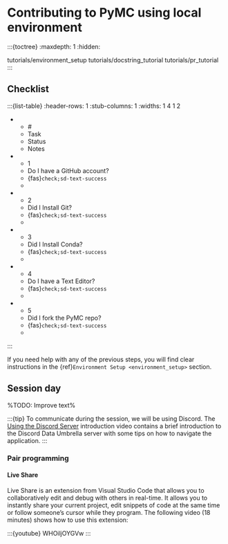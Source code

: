 # Contributing to PyMC using local environment

:::{toctree}
:maxdepth: 1
:hidden:

tutorials/environment_setup
tutorials/docstring_tutorial
tutorials/pr_tutorial
:::

## Checklist

:::{list-table}
:header-rows: 1
:stub-columns: 1
:widths: 1 4 1 2

* - *#*
  - Task
  - Status
  - Notes
* - 1
  - Do I have a GitHub account?
  - {fas}`check;sd-text-success`
  -
* - 2
  - Did I Install Git?
  - {fas}`check;sd-text-success`
  -
* - 3
  - Did I Install Conda?
  - {fas}`check;sd-text-success`
  -
* - 4
  - Do I have a Text Editor?
  - {fas}`check;sd-text-success`
  -
* - 5
  - Did I fork the PyMC repo?
  - {fas}`check;sd-text-success`
  -
:::

If you need help with any of the previous steps, you will find clear instructions in the {ref}`Environment Setup <environment_setup>` section.

## Session day

%TODO: Improve text%

:::{tip}
To communicate during the session, we will be using Discord. The [Using the Discord Server](https://youtu.be/w2A8SknM-68) introduction video contains a brief introduction to the Discord Data Umbrella server with some tips on how to navigate the application.
:::

### Pair programming

#### Live Share

Live Share is an extension from Visual Studio Code that allows you to collaboratively edit and debug with others in real-time. It allows you to instantly share your current project, edit snippets of code at the same time or follow someone’s cursor while they program. The following video (18 minutes) shows how to use this extension:

:::{youtube} WHOiljOYGVw
:::
